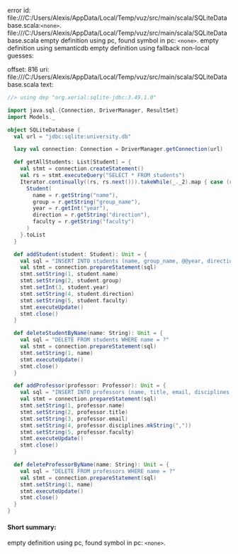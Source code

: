 error id: file:///C:/Users/Alexis/AppData/Local/Temp/vuz/src/main/scala/SQLiteDatabase.scala:`<none>`.
file:///C:/Users/Alexis/AppData/Local/Temp/vuz/src/main/scala/SQLiteDatabase.scala
empty definition using pc, found symbol in pc: `<none>`.
empty definition using semanticdb
empty definition using fallback
non-local guesses:

offset: 816
uri: file:///C:/Users/Alexis/AppData/Local/Temp/vuz/src/main/scala/SQLiteDatabase.scala
text:
```scala
//> using dep "org.xerial:sqlite-jdbc:3.49.1.0"

import java.sql.{Connection, DriverManager, ResultSet}
import Models._

object SQLiteDatabase {
  val url = "jdbc:sqlite:university.db"

  lazy val connection: Connection = DriverManager.getConnection(url)

  def getAllStudents: List[Student] = {
    val stmt = connection.createStatement()
    val rs = stmt.executeQuery("SELECT * FROM students")
    Iterator.continually((rs, rs.next())).takeWhile(_._2).map { case (r, _) =>
      Student(
        name = r.getString("name"),
        group = r.getString("group_name"),
        year = r.getInt("year"),
        direction = r.getString("direction"),
        faculty = r.getString("faculty")
      )
    }.toList
  }

  def addStudent(student: Student): Unit = {
    val sql = "INSERT INTO students (name, group_name, @@year, direction, faculty) VALUES (?, ?, ?, ?, ?)"
    val stmt = connection.prepareStatement(sql)
    stmt.setString(1, student.name)
    stmt.setString(2, student.group)
    stmt.setInt(3, student.year)
    stmt.setString(4, student.direction)
    stmt.setString(5, student.faculty)
    stmt.executeUpdate()
    stmt.close()
  }

  def deleteStudentByName(name: String): Unit = {
    val sql = "DELETE FROM students WHERE name = ?"
    val stmt = connection.prepareStatement(sql)
    stmt.setString(1, name)
    stmt.executeUpdate()
    stmt.close()
  }

  def addProfessor(professor: Professor): Unit = {
    val sql = "INSERT INTO professors (name, title, email, disciplines, faculty) VALUES (?, ?, ?, ?, ?)"
    val stmt = connection.prepareStatement(sql)
    stmt.setString(1, professor.name)
    stmt.setString(2, professor.title)
    stmt.setString(3, professor.email)
    stmt.setString(4, professor.disciplines.mkString(","))
    stmt.setString(5, professor.faculty)
    stmt.executeUpdate()
    stmt.close()
  }

  def deleteProfessorByName(name: String): Unit = {
    val sql = "DELETE FROM professors WHERE name = ?"
    val stmt = connection.prepareStatement(sql)
    stmt.setString(1, name)
    stmt.executeUpdate()
    stmt.close()
  }
}
```


#### Short summary: 

empty definition using pc, found symbol in pc: `<none>`.